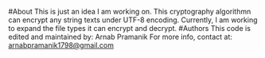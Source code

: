 #About
This is just an idea I am working on. This cryptography algorithmn can encrypt any string texts under UTF-8 encoding. Currently, I am working to expand the file types it can encrypt and decrypt.
#Authors
This code is edited and maintained by: Arnab Pramanik
For more info, contact at: arnabpramanik1798@gmail.com
